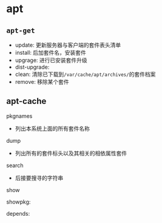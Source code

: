 # apt

## `apt-get`

- update: 更新服务器与客户端的套件表头清单
- install: 后加套件名，安装套件
- upgrage: 进行已安装套件升级
- dist-upgrade:
- clean: 清除已下载到`/var/cache/apt/archives/`的套件档案
- remove: 移除某个套件

## apt-cache

pkgnames

- 列出本系统上面的所有套件名称

dump

- 列出所有的套件标头以及其相关的相依属性套件

search

- 后接要搜寻的字符串

show

showpkg:

depends: